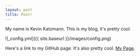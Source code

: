```yaml
---
layout: post
title: Post!
---
```


My name is Kevin Katzmann. This is my blog, it's pretty cool.

![_config.yml]({{ site.baseurl }}/images/config.png)

Here's a link to my GitHub page. It's also pretty cool. [My Page](https://github.com/kekatzmann).
